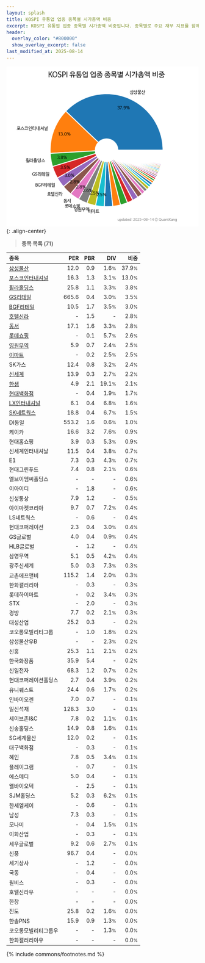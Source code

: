 ```yaml
---
layout: splash
title: KOSPI 유통업 업종 종목별 시가총액 비중
excerpt: KOSPI 유통업 업종 종목별 시가총액 비중입니다. 종목별로 주요 재무 지표를 함께 표시합니다.
header:
  overlay_color: "#800000"
  show_overlay_excerpt: false
last_modified_at: 2025-08-14
---
```



![KOSPI 유통업 업종 종목별 시가총액 비중](/stats/sector/images/kospi_업종_유통업_종목.png){: .align-center}


> **종목 목록 (71)**<a id="list"></a>

| **종목** | **PER** | **PBR** | **DIV** | **비중** |
| :------- | ------: | ------: | ------: | -------: |
| [삼성물산](/028260/) | 12.0 | 0.9 | 1.6<small>%</small> | 37.9<small>%</small> |
| [포스코인터내셔널](/047050/) | 16.3 | 1.3 | 3.1<small>%</small> | 13.0<small>%</small> |
| [휠라홀딩스](/081660/) | 25.8 | 1.1 | 3.3<small>%</small> | 3.8<small>%</small> |
| [GS리테일](/007070/) | 665.6 | 0.4 | 3.0<small>%</small> | 3.5<small>%</small> |
| [BGF리테일](/282330/) | 10.5 | 1.7 | 3.5<small>%</small> | 3.0<small>%</small> |
| [호텔신라](/008770/) | - | 1.5 | - | 2.8<small>%</small> |
| [동서](/026960/) | 17.1 | 1.6 | 3.3<small>%</small> | 2.8<small>%</small> |
| [롯데쇼핑](/023530/) | - | 0.1 | 5.7<small>%</small> | 2.6<small>%</small> |
| [영원무역](/111770/) | 5.9 | 0.7 | 2.4<small>%</small> | 2.5<small>%</small> |
| [이마트](/139480/) | - | 0.2 | 2.5<small>%</small> | 2.5<small>%</small> |
| SK가스 | 12.4 | 0.8 | 3.2<small>%</small> | 2.4<small>%</small> |
| [신세계](/004170/) | 13.9 | 0.3 | 2.7<small>%</small> | 2.2<small>%</small> |
| [한샘](/009240/) | 4.9 | 2.1 | 19.1<small>%</small> | 2.1<small>%</small> |
| [현대백화점](/069960/) | - | 0.4 | 1.9<small>%</small> | 1.7<small>%</small> |
| [LX인터내셔널](/001120/) | 6.1 | 0.4 | 6.8<small>%</small> | 1.6<small>%</small> |
| [SK네트웍스](/001740/) | 18.8 | 0.4 | 6.7<small>%</small> | 1.5<small>%</small> |
| DI동일 | 553.2 | 1.6 | 0.6<small>%</small> | 1.0<small>%</small> |
| 케이카 | 16.6 | 3.2 | 7.6<small>%</small> | 0.9<small>%</small> |
| 현대홈쇼핑 | 3.9 | 0.3 | 5.3<small>%</small> | 0.9<small>%</small> |
| 신세계인터내셔날 | 11.5 | 0.4 | 3.8<small>%</small> | 0.7<small>%</small> |
| E1 | 7.3 | 0.3 | 4.3<small>%</small> | 0.7<small>%</small> |
| 현대그린푸드 | 7.4 | 0.8 | 2.1<small>%</small> | 0.6<small>%</small> |
| 엘브이엠씨홀딩스 | - | - | - | 0.6<small>%</small> |
| 이아이디 | - | 1.8 | - | 0.6<small>%</small> |
| 신성통상 | 7.9 | 1.2 | - | 0.5<small>%</small> |
| 아이마켓코리아 | 9.7 | 0.7 | 7.2<small>%</small> | 0.4<small>%</small> |
| LS네트웍스 | - | 0.6 | - | 0.4<small>%</small> |
| 현대코퍼레이션 | 2.3 | 0.4 | 3.0<small>%</small> | 0.4<small>%</small> |
| GS글로벌 | 4.0 | 0.4 | 0.9<small>%</small> | 0.4<small>%</small> |
| HLB글로벌 | - | 1.2 | - | 0.4<small>%</small> |
| 삼영무역 | 5.1 | 0.5 | 4.2<small>%</small> | 0.4<small>%</small> |
| 광주신세계 | 5.0 | 0.3 | 7.3<small>%</small> | 0.3<small>%</small> |
| 교촌에프앤비 | 115.2 | 1.4 | 2.0<small>%</small> | 0.3<small>%</small> |
| 한화갤러리아 | - | 0.3 | - | 0.3<small>%</small> |
| 롯데하이마트 | - | 0.2 | 3.4<small>%</small> | 0.3<small>%</small> |
| STX | - | 2.0 | - | 0.3<small>%</small> |
| 경방 | 7.7 | 0.2 | 2.1<small>%</small> | 0.3<small>%</small> |
| 대성산업 | 25.2 | 0.3 | - | 0.2<small>%</small> |
| 코오롱모빌리티그룹 | - | 1.0 | 1.8<small>%</small> | 0.2<small>%</small> |
| 삼성물산우B | - | - | 2.3<small>%</small> | 0.2<small>%</small> |
| 신흥 | 25.3 | 1.1 | 2.1<small>%</small> | 0.2<small>%</small> |
| 한국화장품 | 35.9 | 5.4 | - | 0.2<small>%</small> |
| 신일전자 | 68.3 | 1.2 | 0.7<small>%</small> | 0.2<small>%</small> |
| 현대코퍼레이션홀딩스 | 2.7 | 0.4 | 3.9<small>%</small> | 0.2<small>%</small> |
| 유니퀘스트 | 24.4 | 0.6 | 1.7<small>%</small> | 0.2<small>%</small> |
| 인바이오젠 | 7.0 | 0.7 | - | 0.1<small>%</small> |
| 일신석재 | 128.3 | 3.0 | - | 0.1<small>%</small> |
| 세이브존I&C | 7.8 | 0.2 | 1.1<small>%</small> | 0.1<small>%</small> |
| 신송홀딩스 | 14.9 | 0.8 | 1.6<small>%</small> | 0.1<small>%</small> |
| SG세계물산 | 12.0 | 0.2 | - | 0.1<small>%</small> |
| 대구백화점 | - | 0.3 | - | 0.1<small>%</small> |
| 혜인 | 7.8 | 0.5 | 3.4<small>%</small> | 0.1<small>%</small> |
| 플레이그램 | - | 0.7 | - | 0.1<small>%</small> |
| 에스메디 | 5.0 | 0.4 | - | 0.1<small>%</small> |
| 웰바이오텍 | - | 2.5 | - | 0.1<small>%</small> |
| SJM홀딩스 | 5.2 | 0.3 | 6.2<small>%</small> | 0.1<small>%</small> |
| 한세엠케이 | - | 0.6 | - | 0.1<small>%</small> |
| 남성 | 7.3 | 0.3 | - | 0.1<small>%</small> |
| 모나미 | - | 0.4 | 1.5<small>%</small> | 0.1<small>%</small> |
| 이화산업 | - | 0.3 | - | 0.1<small>%</small> |
| 세우글로벌 | 9.2 | 0.6 | 2.7<small>%</small> | 0.1<small>%</small> |
| 신풍 | 96.7 | 0.4 | - | 0.0<small>%</small> |
| 세기상사 | - | 1.2 | - | 0.0<small>%</small> |
| 국동 | - | 0.4 | - | 0.0<small>%</small> |
| 윌비스 | - | 0.3 | - | 0.0<small>%</small> |
| 호텔신라우 | - | - | - | 0.0<small>%</small> |
| 한창 | - | - | - | 0.0<small>%</small> |
| 진도 | 25.8 | 0.2 | 1.6<small>%</small> | 0.0<small>%</small> |
| 한솔PNS | 15.9 | 0.9 | 1.3<small>%</small> | 0.0<small>%</small> |
| 코오롱모빌리티그룹우 | - | - | 1.3<small>%</small> | 0.0<small>%</small> |
| 한화갤러리아우 | - | - | - | 0.0<small>%</small> |

{% include commons/footnotes.md %}